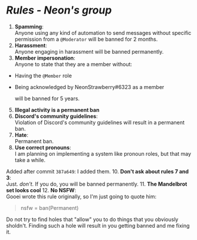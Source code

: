 # ***Rules - Neon's group***

1. **Spamming**: <br/>
	Anyone using any kind of automation to send messages without specific permission from a `@Moderator` will be banned for 2 months.
2. **Harassment**:<br/>
	Anyone engaging in harassment will be banned permanently.
4. **Member impersonation**: <br/>
	Anyone to state that they are a member without:
- Having the `@Member` role
- Being acknowledged by NeonStrawberry#6323 as a member

	will be banned for 5 years.
5. **Illegal activity is a permanent ban** <br/>
6. **Discord's community guidelines**: <br/>
  Violation of Discord's community guidelines will result in a permanent ban.
8. **Hate**: <br/>
  Permanent ban.
9. **Use correct pronouns**: <br/>
  I am planning on implementing a system like pronoun roles, but that may take a while.
  
  Added after commit `387a649`: I added them.
10. **Don't ask about rules 7 and 3**: <br/>
  Just. *don't*. If you do, you will be banned permanently.
11. **The Mandelbrot set looks cool**
12. **No NSFW**: <br/>
  Gooei wrote this rule originally, so I'm just going to quote him:
  > nsfw = ban(Permanent)

Do not try to find holes that "allow" you to do things that you obviously sholdn't. Finding such a hole will result in you getting banned and me fixing it.
